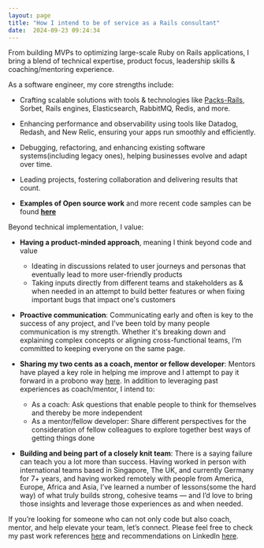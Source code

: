 ```yaml
---
layout: page
title: "How I intend to be of service as a Rails consultant"
date:  2024-09-23 09:24:34
---
```


From building MVPs to optimizing large-scale Ruby on Rails applications, I bring a blend of technical expertise, product focus, leadership skills & coaching/mentoring experience.

As a software engineer, my core strengths include:

- Crafting scalable solutions with tools & technologies like [Packs-Rails](https://github.com/rubyatscale/packs-rails), Sorbet, Rails engines, Elasticsearch, RabbitMQ, Redis, and more.

- Enhancing performance and observability using tools like Datadog, Redash, and New Relic, ensuring your apps run smoothly and efficiently.

- Debugging, refactoring, and enhancing existing software systems(including legacy ones), helping businesses evolve and adapt over time.

- Leading projects, fostering collaboration and delivering results that count.

- **Examples of Open source work** and more recent code samples can be found **[here](https://gist.github.com/boddhisattva/7e394480e8b56870bd43e6c188e9ff1c)**

Beyond technical implementation, I value:

- **Having a product-minded approach**, meaning I think beyond code and value
  - Ideating in discussions related to user journeys and personas that eventually lead to more user-friendly products
  - Taking inputs directly from different teams and stakeholders as & when needed in an attempt to build better features or when fixing important bugs that impact one's customers

- **Proactive communication**: Communicating early and often is key to the success of any project, and I’ve been told by many people communication is my strength. Whether it's breaking down and explaining complex concepts or aligning cross-functional teams, I’m committed to keeping everyone on the same page.

- **Sharing my two cents as a coach, mentor or fellow developer**: Mentors
have played a key role in helping me improve and I attempt to pay it forward in a probono way [here](https://bit.ly/probono_coaching_mentoring_connect_with_mohnish). In addition to leveraging past experiences as coach/mentor, I intend to:
  -  As a coach: Ask questions that enable people to think for themselves and thereby be more independent
  - As a mentor/fellow developer: Share different perspectives for the consideration of fellow colleagues to explore together best ways of getting things done

* **Building and being part of a closely knit team**: There is a saying failure can teach you a lot more than success. Having worked in person with international teams based in Singapore, The UK, and currently Germany for 7+ years, and having worked remotely with people from America, Europe, Africa and Asia, I’ve learned a number of lessons(some the hard way) of what truly builds strong, cohesive teams — and I’d love to bring those insights and leverage those experiences as and when needed.

If you’re looking for someone who can not only code but also coach, mentor, and help elevate your team, let’s connect. Please feel free to check my past work references [here](https://gist.github.com/boddhisattva/b06989258aa46eaf58848dfcf9e35a60) and recommendations on LinkedIn [here](https://de.linkedin.com/in/mohnish-jadwani-9a924619).
